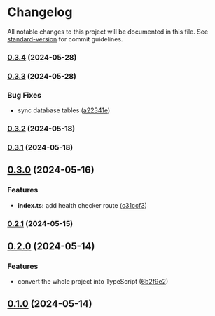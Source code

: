 # Changelog

All notable changes to this project will be documented in this file. See [standard-version](https://github.com/conventional-changelog/standard-version) for commit guidelines.

### [0.3.4](https://github.com/appnest-dev/AppNest-BE/compare/v0.3.3...v0.3.4) (2024-05-28)

### [0.3.3](https://github.com/appnest-dev/AppNest-BE/compare/v0.3.2...v0.3.3) (2024-05-28)


### Bug Fixes

* sync database tables ([a22341e](https://github.com/appnest-dev/AppNest-BE/commitsa22341ecfce56bdd1a7bdf74e029159a6738dd95))

### [0.3.2](https://github.com/appnest-dev/AppNest-BE/compare/v0.3.1...v0.3.2) (2024-05-18)

### [0.3.1](https://github.com/appnest-dev/AppNest-BE/compare/v0.3.0...v0.3.1) (2024-05-18)

## [0.3.0](https://github.com/appnest-dev/AppNest-BE/compare/v0.2.1...v0.3.0) (2024-05-16)


### Features

* **index.ts:** add health checker route ([c31ccf3](https://github.com/appnest-dev/AppNest-BE/commitsc31ccf30181872c750a3544e961d44df39743c6c))

### [0.2.1](https://github.com/appnest-dev/AppNest-BE/compare/v0.2.0...v0.2.1) (2024-05-15)

## [0.2.0](https://github.com/appnest-dev/AppNest-BE/compare/v0.1.0...v0.2.0) (2024-05-14)


### Features

* convert the whole project into TypeScript ([6b2f9e2](https://github.com/appnest-dev/AppNest-BE/commits6b2f9e2f65ea142a3df81ff772416723754db114))

## [0.1.0](https://github.com/appnest-dev/AppNest-BE/compare/v1.1.0...v0.1.0) (2024-05-14)
